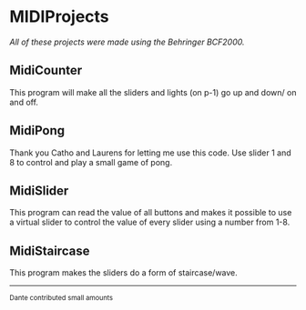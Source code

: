 # MIDIProjects
*All of these projects were made using the Behringer BCF2000.*

## MidiCounter
This program will make all the sliders and lights (on p-1) go up and down/ on and off. 
## MidiPong
Thank you Catho and Laurens for letting me use this code. Use slider 1 and 8 to control and play a small game of pong.
## MidiSlider
This program can read the value of all buttons and makes it possible to use a virtual slider to control the value of every slider using a number from 1-8.
## MidiStaircase
This program makes the sliders do a form of staircase/wave.

---
<sub>Dante contributed small amounts</sub>

